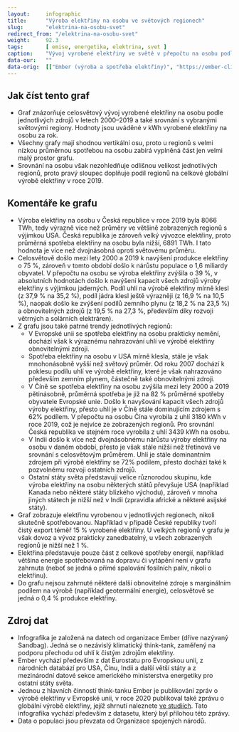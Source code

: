 ```yaml
---
layout:     infographic
title:      "Výroba elektřiny na osobu ve světových regionech"
slug:       "elektrina-na-osobu-svet"
redirect_from: "/elektrina-na-osobu-svet"
weight:     92.3
tags:       [ emise, energetika, elektrina, svet ]
caption:    "Vývoj vyrobené elektřiny ve světě v přepočtu na osobu podle jednotlivých zdrojů v letech 2000–2019, včetně údajů pro hlavní světové regiony. Hodnoty jsou uváděné v kWh na osobu za rok."
data-our:   ""
data-orig:  [["Ember (výroba a spotřeba elektřiny)", "https://ember-climate.org/project/data-global-electricity-review/"], ["OSN (populace)", "https://population.un.org/wpp/Download/Files/1_Indicators%20(Standard)/EXCEL_FILES/1_Population/WPP2019_POP_F01_1_TOTAL_POPULATION_BOTH_SEXES.xlsx"]]
---
```


## Jak číst tento graf

* Graf znázorňuje celosvětový vývoj vyrobené elektřiny na osobu podle jednotlivých zdrojů v letech 2000–2019 a také srovnání s vybranými světovými regiony. Hodnoty jsou uváděné v kWh vyrobené elektřiny na osobu za rok.
* Všechny grafy mají shodnou vertikální osu, proto u regionů s velmi nízkou průměrnou spotřebou na osobu zabírá vyplněná část jen velmi malý prostor grafu.
* Srovnání na osobu však nezohledňuje odlišnou velikost jednotlivých regionů, proto pravý sloupec doplňuje podíl regionů na celkové globální výrobě elektřiny v roce 2019.

## Komentáře ke grafu
* Výroba elektřiny na osobu v Česká republice v roce 2019 byla 8066 TWh, tedy výrazně více než průměry ve většině zobrazených regionů s výjimkou USA. Česká republika je zároveň velký vývozce elektřiny, proto průměrná spotřeba elektřiny na osobu byla nižší, 6891 TWh. I tato hodnota je více než dvojnásobná oproti světovému průměru.
* Celosvětově došlo mezi lety 2000 a 2019 k navýšení produkce elektřiny o 75 %, zároveň v tomto období došlo k nárůstu populace o 1,6 miliardy obyvatel. V přepočtu na osobu se výroba elektřiny zvýšila o 39 %, v absolutních hodnotách došlo k navýšení kapacit všech zdrojů výroby elektřiny s výjimkou jaderných. Podíl uhlí na výrobě elektřiny mírně klesl (z 37,9 % na 35,2 %), podíl jádra klesl ještě výrazněji (z 16,9 % na 10,5 %), naopak došlo ke zvýšení podílů zemního plynu (z 18,2 % na 23,5 %) a obnovitelných zdrojů (z 19,5 % na 27,3 %, především díky rozvoji větrných a solárních elektráren).
* Z grafu jsou také patrné trendy jednotlivých regionů:
  * V Evropské unii se spotřeba elektřiny na osobu prakticky nemění, dochází však k výraznému nahrazování uhlí ve výrobě elektřiny obnovitelnými zdroji.
  * Spotřeba elektřiny na osobu v USA mírně klesla, stále je však mnohonásobně vyšší než světový průměr. Od roku 2007 dochází k poklesu podílu uhlí ve výrobě elektřiny, které je však nahrazováno především zemním plynem, částečně také obnovitelnými zdroji.
  * V Číně se spotřeba elektřiny na osobu zvýšila mezi lety 2000 a 2019 pětinásobně, průměrná spotřeba je již na 82 % průměrné spotřeby obyvatele Evropské unie. Došlo k navyšování kapacit všech zdrojů výroby elektřiny, přesto uhlí je v Číně stále dominujícím zdrojem s 62% podílem. V přepočtu na osobu Čína vyrobila z uhlí 3180 kWh v roce 2019, což je nejvíce ze zobrazených regionů. Pro srovnání Česká republika ve stejném roce vyrobila z uhlí 3439 kWh na osobu.
  * V Indii došlo k více než dvojnásobnému nárůstu výroby elektřiny na osobu v daném období, přesto je však stále nižší než třetinová ve srovnání s celosvětovým průměrem. Uhlí je stále dominantním zdrojem při výrobě elektřiny se 72% podílem, přesto dochází také k pozvolnému rozvoji ostatních zdrojů.
  * Ostatní státy světa představují velice různorodou skupinu, kde výroba elektřiny na osobu některých států převyšuje USA (například Kanada nebo některé státy blízkého východu), zároveň v mnoha jiných státech je nižší než v Indii (zpravidla africké a některé asijské státy).
* Graf zobrazuje elektřinu vyrobenou v jednotlivých regionech, nikoli skutečně spotřebovanou. Například v případě České republiky tvoří čistý export téměř 15 % vyrobené elektřiny. U velkých regionů v grafu je však dovoz a vývoz prakticky zanedbatelný, u všech zobrazených regionů je nižší než 1 %.
* Elektřina představuje pouze část z celkové spotřeby energií, například většina energie spotřebovaná na dopravu či vytápění není v grafu zahrnuta (neboť se jedná o přímé spalování fosilních paliv, nikoli o elektřinu).
* Do grafu nejsou zahrnuté některé další obnovitelné zdroje s marginálním podílem na výrobě (například geotermální energie), celosvětově se jedná o 0,4 % produkce elektřiny.

## Zdroj dat

* Infografika je založená na datech od organizace Ember (dříve nazývaný Sandbag). Jedná se o nezávislý klimatický think-tank, zaměřený na podporu přechodu od uhlí k čistým zdrojům elektřiny.
* Ember vychází především z dat Eurostatu pro Evropskou unii, z národních databází pro USA, Čínu, Indii a další větší státy a z mezinárodní datové sekce amerického ministerstva energetiky pro ostatní státy světa.
* Jednou z hlavních činností think-tanku Ember je publikování zpráv o výrobě elektřiny v Evropské unii, v roce 2020 publikoval také zprávu o globální výrobě elektřiny, jejíž shrnutí naleznete [ve studiích](/studie/2020_globalni-zprava-o-elektrine). Tato infografika vychází především z datasetu, který byl přílohou této zprávy.
* Data o populaci jsou převzata od Organizace spojených národů.

